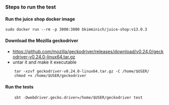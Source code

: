### Steps to run the test

#### Run the juice shop docker image
```
sudo docker run --rm -p 3000:3000 bkimminich/juice-shop:v13.0.3
```

#### Download the Mozilla geckodriver
- https://github.com/mozilla/geckodriver/releases/download/v0.24.0/geckodriver-v0.24.0-linux64.tar.gz
- untar it and make it executable

```
    tar -xzvf geckodriver-v0.24.0-linux64.tar.gz -C /home/$USER/
    chmod +x /home/$USER/geckodriver
```

#### Run the tests

```
    sbt -Dwebdriver.gecko.driver=/home/$USER/geckodriver test
```

